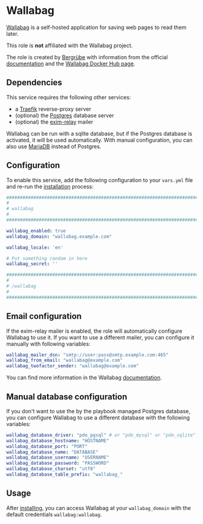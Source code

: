 # Wallabag
[Wallabag](https://wallabag.org/) is a self-hosted application for saving web pages to read them later.

This role is **not** affiliated with the Wallabag project. 

The role is created by [Bergrübe](https://github.com/Bergruebe/ansible-role-wallabag) with information from the official [documentation](https://doc.wallabag.org/en/) and the [Wallabag Docker Hub page](https://hub.docker.com/r/wallabag/wallabag/).

## Dependencies

This service requires the following other services:

- a [Traefik](traefik.md) reverse-proxy server
- (optional) the [Postgres](postgres.md) database server
- (optional) the [exim-relay](exim-relay.md) mailer

Wallabag can be run with a sqlite database, but if the Postgres database is activated, it will be used automatically.
With manual configuration, you can also use [MariaDB](mariadb.md) instead of Postgres.

## Configuration

To enable this service, add the following configuration to your `vars.yml` file and re-run the [installation](../installing.md) process:

```yaml
########################################################################
#                                                                      #
# wallabag                                                             #
#                                                                      #
########################################################################

wallabag_enabled: true
wallabag_domain: "wallabag.example.com"

wallabag_locale: 'en'

# Put something random in here
wallabag_secret: ''

########################################################################
#                                                                      #
# /wallabag                                                            #
#                                                                      #
########################################################################
```

## Email configuration
If the exim-relay mailer is enabled, the role will automatically configure Wallabag to use it.
If you want to use a different mailer, you can configure it manually with following variables:

```yaml
wallabag_mailer_dsn: "smtp://user:pass@smtp.example.com:465"
wallabag_from_email: "wallabag@example.com"
wallabag_twofactor_sender: "wallabag@example.com"
```
You can find more information in the Wallabag [documentation](https://doc.wallabag.org/en/admin/mailer).

## Manual database configuration
If you don't want to use the by the playbook managed Postgres database, you can configure Wallabag to use a different database with the following variables:
```yaml
wallabag_database_driver: "pdo_pgsql" # or "pdo_mysql" or "pdo_sqlite"
wallabag_database_hostname: "HOSTNAME"
wallabag_database_port: "PORT"
wallabag_database_name: "DATABASE"
wallabag_database_username: "USERNAME"
wallabag_database_password: "PASSWORD"
wallabag_database_charset: "utf8"
wallabag_database_table_prefix: "wallabag_"
```

## Usage
After [installing](../installing.md), you can access Wallabag at your `wallabag_domain` with the default credentials `wallabag:wallabag`.

